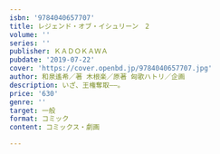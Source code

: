 ```yaml
---
isbn: '9784040657707'
title: レジェンド・オブ・イシュリーン　2
volume: ''
series: ''
publisher: ＫＡＤＯＫＡＷＡ
pubdate: '2019-07-22'
cover: 'https://cover.openbd.jp/9784040657707.jpg'
author: 和泉遙希／著 木根楽／原著 匈歌ハトリ／企画
description: いざ、王権奪取――。
price: '630'
genre: ''
target: 一般
format: コミック
content: コミックス・劇画

---
```

